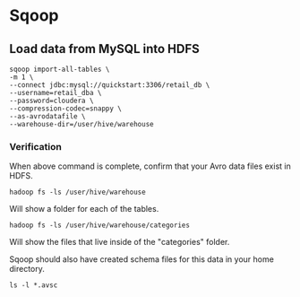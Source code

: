 # Sqoop

## Load data from MySQL into HDFS
```
sqoop import-all-tables \
-m 1 \
--connect jdbc:mysql://quickstart:3306/retail_db \
--username=retail_dba \
--password=cloudera \
--compression-codec=snappy \
--as-avrodatafile \
--warehouse-dir=/user/hive/warehouse
```

### Verification
When above command is complete, confirm that your Avro data files exist in HDFS.
```
hadoop fs -ls /user/hive/warehouse
```
Will show a folder for each of the tables.
```
hadoop fs -ls /user/hive/warehouse/categories
```
Will show the files that live inside of the "categories" folder.

Sqoop should also have created schema files for this data in your home directory.
```
ls -l *.avsc
```

